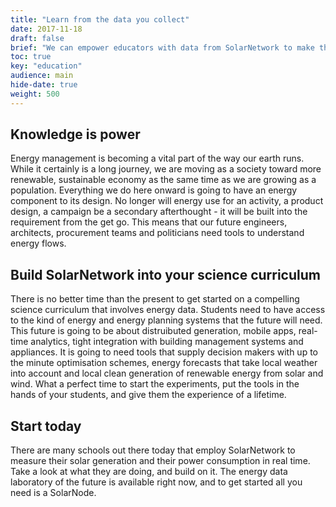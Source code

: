 ```yaml
---
title: "Learn from the data you collect"
date: 2017-11-18
draft: false
brief: "We can empower educators with data from SolarNetwork to make the study of energy relevant, flexible, and fun."
toc: true
key: "education"
audience: main
hide-date: true
weight: 500
---
```

## Knowledge is power

Energy management is becoming a vital part of the way our earth runs. While it certainly is a long
journey, we are moving as a society toward more renewable, sustainable economy as the same time as
we are growing as a population. Everything we do here onward is going to have an energy component to
its design. No longer will energy use for an activity, a product design, a campaign be a secondary
afterthought - it will be built into the requirement from the get go. This means that our future
engineers, architects, procurement teams and politicians need tools to understand energy flows.

## Build SolarNetwork into your science curriculum

There is no better time than the present to get started on a compelling science curriculum that
involves energy data. Students need to have access to the kind of energy and energy planning systems
that the future will need. This future is going to be about distruibuted generation, mobile apps,
real-time analytics, tight integration with building management systems and appliances. It is going
to need tools that supply decision makers with up to the minute optimisation schemes, energy
forecasts that take local weather into account and local clean generation of renewable energy from
solar and wind.  What a perfect time to start the experiments, put the tools in the hands of your
students, and give them the experience of a lifetime.

## Start today

There are many schools out there today that employ SolarNetwork to measure their solar generation
and their power consumption in real time. Take a look at what they are doing, and build on it. The
energy data laboratory of the future is available right now, and to get started all you need is a
SolarNode.
